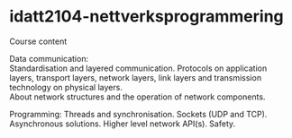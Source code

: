 # idatt2104-nettverksprogrammering
  
Course content  
  
Data communication:  
Standardisation and layered communication. 
Protocols on application layers, transport layers, network layers, link layers and transmission technology on physical layers.   
About network structures and the operation of network components.  
  
Programming: Threads and synchronisation. Sockets (UDP and TCP). Asynchronous solutions. Higher level network API(s). Safety.  
